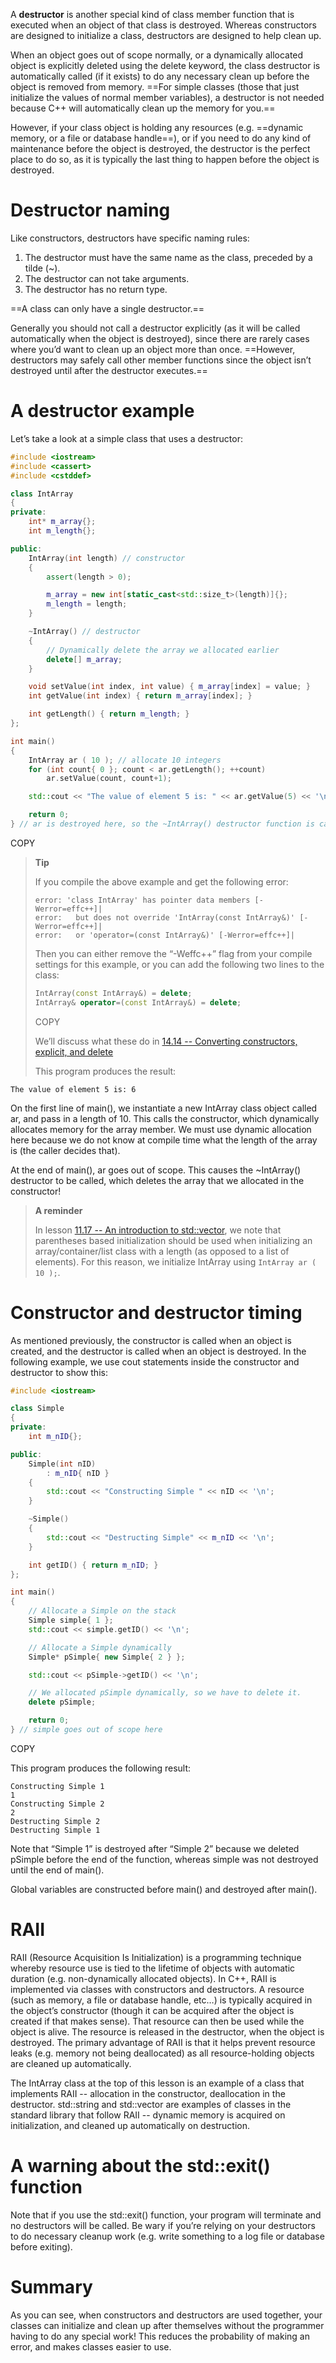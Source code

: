 A **destructor** is another special kind of class member function that is executed when an object of that class is destroyed. Whereas constructors are designed to initialize a class, destructors are designed to help clean up.

When an object goes out of scope normally, or a dynamically allocated object is explicitly deleted using the delete keyword, the class destructor is automatically called (if it exists) to do any necessary clean up before the object is removed from memory. ==For simple classes (those that just initialize the values of normal member variables), a destructor is not needed because C++ will automatically clean up the memory for you.==

However, if your class object is holding any resources (e.g. ==dynamic memory, or a file or database handle==), or if you need to do any kind of maintenance before the object is destroyed, the destructor is the perfect place to do so, as it is typically the last thing to happen before the object is destroyed.

# Destructor naming

Like constructors, destructors have specific naming rules:

1. The destructor must have the same name as the class, preceded by a tilde (~).
2. The destructor can not take arguments.
3. The destructor has no return type.

==A class can only have a single destructor.==

Generally you should not call a destructor explicitly (as it will be called automatically when the object is destroyed), since there are rarely cases where you’d want to clean up an object more than once. ==However, destructors may safely call other member functions since the object isn’t destroyed until after the destructor executes.==

# A destructor example

Let’s take a look at a simple class that uses a destructor:

```cpp
#include <iostream>
#include <cassert>
#include <cstddef>

class IntArray
{
private:
	int* m_array{};
	int m_length{};

public:
	IntArray(int length) // constructor
	{
		assert(length > 0);

		m_array = new int[static_cast<std::size_t>(length)]{};
		m_length = length;
	}

	~IntArray() // destructor
	{
		// Dynamically delete the array we allocated earlier
		delete[] m_array;
	}

	void setValue(int index, int value) { m_array[index] = value; }
	int getValue(int index) { return m_array[index]; }

	int getLength() { return m_length; }
};

int main()
{
	IntArray ar ( 10 ); // allocate 10 integers
	for (int count{ 0 }; count < ar.getLength(); ++count)
		ar.setValue(count, count+1);

	std::cout << "The value of element 5 is: " << ar.getValue(5) << '\n';

	return 0;
} // ar is destroyed here, so the ~IntArray() destructor function is called here
```

COPY

> **Tip**
>
> If you compile the above example and get the following error:
>
> ```
> error: 'class IntArray' has pointer data members [-Werror=effc++]|
> error:   but does not override 'IntArray(const IntArray&)' [-Werror=effc++]|
> error:   or 'operator=(const IntArray&)' [-Werror=effc++]|
> ```
>
> Then you can either remove the “-Weffc++” flag from your compile settings for this example, or you can add the following two lines to the class:
>
> ```cpp
> IntArray(const IntArray&) = delete;
> IntArray& operator=(const IntArray&) = delete;
> ```
>
> COPY
>
> We’ll discuss what these do in [14.14 -- Converting constructors, explicit, and delete](https://www.learncpp.com/cpp-tutorial/converting-constructors-explicit-and-delete/)
>
> This program produces the result:

```
The value of element 5 is: 6
```

On the first line of main(), we instantiate a new IntArray class object called ar, and pass in a length of 10. This calls the constructor, which dynamically allocates memory for the array member. We must use dynamic allocation here because we do not know at compile time what the length of the array is (the caller decides that).

At the end of main(), ar goes out of scope. This causes the ~IntArray() destructor to be called, which deletes the array that we allocated in the constructor!

> **A reminder**
>
> In lesson [11.17 -- An introduction to std::vector](https://www.learncpp.com/cpp-tutorial/an-introduction-to-stdvector/), we note that parentheses based initialization should be used when initializing an array/container/list class with a length (as opposed to a list of elements). For this reason, we initialize IntArray using `IntArray ar ( 10 );`.

# Constructor and destructor timing

As mentioned previously, the constructor is called when an object is created, and the destructor is called when an object is destroyed. In the following example, we use cout statements inside the constructor and destructor to show this:

```cpp
#include <iostream>

class Simple
{
private:
    int m_nID{};

public:
    Simple(int nID)
        : m_nID{ nID }
    {
        std::cout << "Constructing Simple " << nID << '\n';
    }

    ~Simple()
    {
        std::cout << "Destructing Simple" << m_nID << '\n';
    }

    int getID() { return m_nID; }
};

int main()
{
    // Allocate a Simple on the stack
    Simple simple{ 1 };
    std::cout << simple.getID() << '\n';

    // Allocate a Simple dynamically
    Simple* pSimple{ new Simple{ 2 } };

    std::cout << pSimple->getID() << '\n';

    // We allocated pSimple dynamically, so we have to delete it.
    delete pSimple;

    return 0;
} // simple goes out of scope here
```

COPY

This program produces the following result:

```
Constructing Simple 1
1
Constructing Simple 2
2
Destructing Simple 2
Destructing Simple 1
```

Note that “Simple 1” is destroyed after “Simple 2” because we deleted pSimple before the end of the function, whereas simple was not destroyed until the end of main().

Global variables are constructed before main() and destroyed after main().



# RAII

RAII (Resource Acquisition Is Initialization) is a programming technique whereby resource use is tied to the lifetime of objects with automatic duration (e.g. non-dynamically allocated objects). In C++, RAII is implemented via classes with constructors and destructors. A resource (such as memory, a file or database handle, etc…) is typically acquired in the object’s constructor (though it can be acquired after the object is created if that makes sense). That resource can then be used while the object is alive. The resource is released in the destructor, when the object is destroyed. The primary advantage of RAII is that it helps prevent resource leaks (e.g. memory not being deallocated) as all resource-holding objects are cleaned up automatically.

The IntArray class at the top of this lesson is an example of a class that implements RAII -- allocation in the constructor, deallocation in the destructor. std::string and std::vector are examples of classes in the standard library that follow RAII -- dynamic memory is acquired on initialization, and cleaned up automatically on destruction.

# A warning about the std::exit() function

Note that if you use the std::exit() function, your program will terminate and no destructors will be called. Be wary if you’re relying on your destructors to do necessary cleanup work (e.g. write something to a log file or database before exiting).

# Summary

As you can see, when constructors and destructors are used together, your classes can initialize and clean up after themselves without the programmer having to do any special work! This reduces the probability of making an error, and makes classes easier to use.